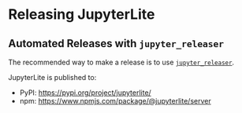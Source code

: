 # Releasing JupyterLite

## Automated Releases with `jupyter_releaser`

The recommended way to make a release is to use
[`jupyter_releaser`](https://github.com/jupyter-server/jupyter_releaser#typical-workflow).

JupyterLite is published to:

- PyPI: https://pypi.org/project/jupyterlite/
- npm: https://www.npmjs.com/package/@jupyterlite/server
